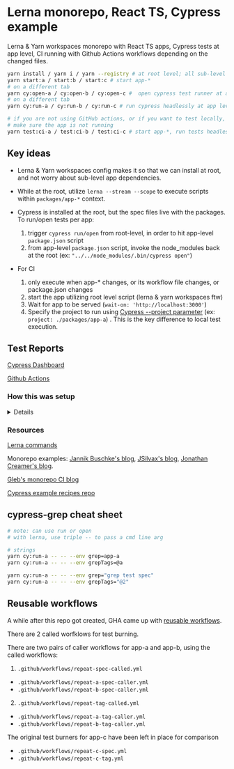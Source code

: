 # Lerna monorepo, React TS, Cypress example

Lerna & Yarn workspaces monorepo with React TS apps, Cypress tests at app level, CI running with Github Actions workflows depending on the changed files.

```bash
yarn install / yarn i / yarn --registry # at root level; all sub-level dependencies are taken care of
yarn start:a / start:b / start:c # start app-*
# on a different tab
yarn cy:open-a / cy:open-b / cy:open-c #  open cypress test runner at app level
# on a different tab
yarn cy:run-a / cy:run-b / cy:run-c # run cypress headlessly at app level

# if you are not using GitHub actions, or if you want to test locally, server-test can be utilized
# make sure the app is not running
yarn test:ci-a / test:ci-b / test:ci-c # start app-*, run tests headlessly against it
```

## Key ideas

* Lerna & Yarn workspaces config makes it so that we can install at root, and not worry about sub-level app dependencies.

* While at the root, utilize `lerna --stream --scope` to execute scripts within `packages/app-*` context. 
   
* Cypress is installed at the root, but the spec files live with the packages. To run/open tests per app:
   1. trigger `cypress run/open` from root-level, in order to hit app-level `package.json` script
   2. from app-level `package.json` script, invoke the node_modules back at the root (ex: `"../../node_modules/.bin/cypress open"`)

* For CI
  1. only execute when app-* changes, or its workflow file changes, or package.json changes
  2. start the app utilizing root level script (lerna & yarn workspaces ftw)
  3. Wait for app to be served (`wait-on: 'http://localhost:3000'`) 
  4. Specify the project to run using [Cypress --project parameter](https://github.com/cypress-io/github-action/blob/master/README.md#project) (ex: `project: ./packages/app-a`) . This is the key difference to local test execution.
   
## Test Reports

[Cypress Dashboard](https://dashboard.cypress.io/projects/6v2c2y/runs?branches=%5B%5D&committers=%5B%5D&flaky=%5B%5D&page=1&status=%5B%5D&tags=%5B%5D&timeRange=%7B%22startDate%22%3A%221970-01-01%22%2C%22endDate%22%3A%222038-01-19%22%7D)

[Github Actions](https://github.com/muratkeremozcan/lerna-react-ts-cypress/actions)

### How this was setup

<details>

### Lerna & Yarn workspaces

*Lerna*: provides tooling to manage multi-repository structure inside a single repository by separating out subsets of the repository into their own “sub” repositories; monorepo.

*Yarn workspaces*:  manages our dependencies. Rather than having multiple node_modules directories, it intelligently optimizes the installing of dependencies together and allows for the cross-linking of dependencies in a monorepo.



```bash
yarn config set workspaces-experimental true # enable yarn workspaces, has to be a private repo
yarn init # generate package.json
yarn add lerna --dev # add lerna
lerna init # creates packages/ folder and lerna.json file
```

Edit `lerna.json` to enable yarn workspaces:
```json
{
  "packages": [
    "packages/*"
  ],
  "version": "0.0.1",
  "npmClient": "yarn",
  "useWorkspaces": true
}
```

Add workspaces property to `package.json` root level:
```json
  "workspaces": [
     "packages/*"
  ]  
``` 

### Create react apps
```bash
npx create-react-app packages/app-a --template typescript
npx create-react-app packages/app-b --template typescript
npx create-react-app packages/app-c --template typescript
```

> The assumption is that we do not have cross dependencies between our packages.

> Since we are using Yarn workspaces, we do not need `lerna bootstrap --hoist` at this point, which is used to move common dependencies to root node_modules (if using npm).

### Add Cypress as a common dependency

Install it at the root, that is it.

</details>


### Resources

[Lerna commands](https://github.com/lerna/lerna/blob/main/commands/run/README.md)

Monorepo examples: [Jannik Buschke's blog](https://www.jannikbuschke.de/blog/monorepo-with-lerna-react-and-typescript/), [JSilvax's blog](https://medium.com/@jsilvax/a-workflow-guide-for-lerna-with-yarn-workspaces-60f97481149d), [Jonathan Creamer's blog](https://www.jonathancreamer.com/running-cypress-tests-in-a-monorepo/).

[Gleb's monorepo CI blog](https://glebbahmutov.com/blog/test-monorepo-apps/)

[Cypress example recipes repo](https://github.com/cypress-io/cypress/tree/develop/packages)

## cypress-grep cheat sheet

```bash
# note: can use run or open
# with lerna, use triple -- to pass a cmd line arg

# strings
yarn cy:run-a -- -- --env grep=app-a    
yarn cy:run-a -- -- --env grepTags=@a

yarn cy:run-a -- -- --env grep="grep test spec"    
yarn cy:run-a -- -- --env grepTags="@2"

```

## Reusable workflows

A while after this repo got created, GHA came up with [reusable workflows](https://docs.github.com/en/actions/using-workflows/reusing-workflows).

There are 2 called worfklows for test burning.

There are two pairs of caller workflows for app-a and app-b, using the called workflows:

1. `.github/workflows/repeat-spec-called.yml` 
  * `.github/workflows/repeat-a-spec-caller.yml`
  * `.github/workflows/repeat-b-spec-caller.yml`

2. `.github/workflows/repeat-tag-called.yml`
  * `.github/workflows/repeat-a-tag-caller.yml`
  * `.github/workflows/repeat-b-tag-caller.yml`

The original test burners for app-c have been left in place for comparison
  * `.github/workflows/repeat-c-spec.yml`
  * `.github/workflows/repeat-c-tag.yml`
